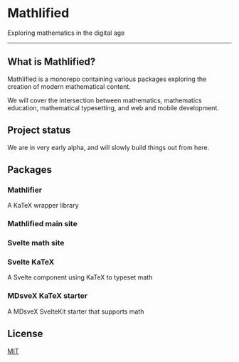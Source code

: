 # Mathlified

Exploring mathematics in the digital age

---

## What is Mathlified?

Mathlified is a monorepo containing various packages
exploring the creation of modern mathematical content.

We will cover the intersection between mathematics, mathematics education,
mathematical typesetting, and web and mobile development.

## Project status

We are in very early alpha, and will slowly build things out from here.

## Packages

### Mathlifier

A KaTeX wrapper library

### Mathlified main site

### Svelte math site

### Svelte KaTeX

A Svelte component using KaTeX to typeset math

### MDsveX KaTeX starter

A MDsveX SvelteKit starter that supports math

## License

[MIT](https://github.com/kelvinsjk/mathlified/blob/main/LICENSE)
